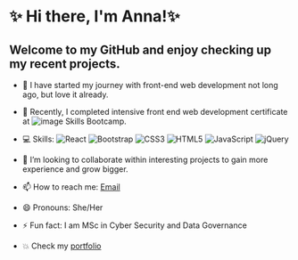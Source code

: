 # ✨ Hi there, I'm Anna!✨ 

## Welcome to my GitHub and enjoy checking up my recent projects.

- 🔭 I have started my journey with front-end web development not long ago, but love it already.
- 🌱 Recently, I completed intensive front end web development certificate at ![image](https://img.shields.io/badge/Edx-193A3E?style=for-the-badge&logo=edx&logoColor=white) Skills Bootcamp.
- :computer: Skills: ![React](https://img.shields.io/badge/react-%2320232a.svg?style=for-the-badge&logo=react&logoColor=%2361DAFB) ![Bootstrap](https://img.shields.io/badge/bootstrap-%23563D7C.svg?style=for-the-badge&logo=bootstrap&logoColor=white) ![CSS3](https://img.shields.io/badge/css3-%231572B6.svg?style=for-the-badge&logo=css3&logoColor=white) ![HTML5](https://img.shields.io/badge/html5-%23E34F26.svg?style=for-the-badge&logo=html5&logoColor=white) ![JavaScript](https://img.shields.io/badge/javascript-%23323330.svg?style=for-the-badge&logo=javascript&logoColor=%23F7DF1E) ![jQuery](https://img.shields.io/badge/jquery-%230769AD.svg?style=for-the-badge&logo=jquery&logoColor=white)

- 👯 I’m looking to collaborate within interesting projects to gain more experience and grow bigger. 
- 📫 How to reach me: [Email](mailto:mrs.anna.noga@gmail.com)
- 😄 Pronouns: She/Her
- ⚡ Fun fact: I am MSc in Cyber Security and Data Governance
- 💥 Check my [portfolio](https://mrsannanoga.github.io/anna-react-portfolio/) 

